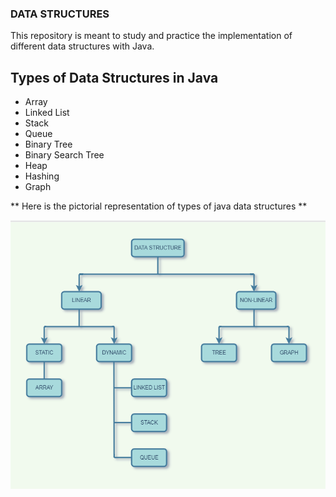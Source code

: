 ### DATA STRUCTURES

This repository is meant to study and practice the implementation of different data structures with Java.

## Types of Data Structures in Java

* Array
* Linked List
* Stack 
* Queue
* Binary Tree
* Binary Search Tree
* Heap
* Hashing 
* Graph

** Here is the pictorial representation of types of java data structures **

![Data Structure](dataStructure.png)

